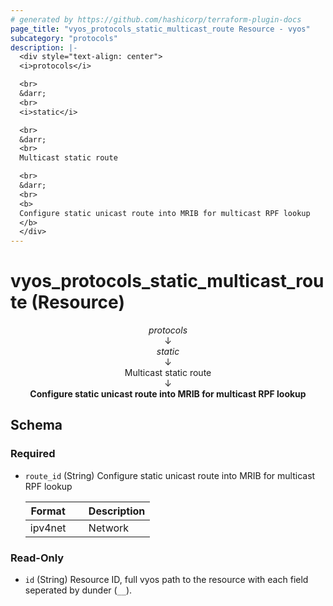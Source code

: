 ```yaml
---
# generated by https://github.com/hashicorp/terraform-plugin-docs
page_title: "vyos_protocols_static_multicast_route Resource - vyos"
subcategory: "protocols"
description: |-
  <div style="text-align: center">
  <i>protocols</i>

  <br>
  &darr;
  <br>
  <i>static</i>

  <br>
  &darr;
  <br>
  Multicast static route

  <br>
  &darr;
  <br>
  <b>
  Configure static unicast route into MRIB for multicast RPF lookup
  </b>
  </div>
---
```


# vyos_protocols_static_multicast_route (Resource)

<div style="text-align: center">
<i>protocols</i>

<br>
&darr;
<br>
<i>static</i>

<br>
&darr;
<br>
Multicast static route

<br>
&darr;
<br>
<b>
Configure static unicast route into MRIB for multicast RPF lookup
</b>
</div>



<!-- schema generated by tfplugindocs -->
## Schema

### Required

- `route_id` (String) Configure static unicast route into MRIB for multicast RPF lookup

    |  Format &emsp; | Description  |
    |----------|---------------|
    |  ipv4net  &emsp; |  Network  |

### Read-Only

- `id` (String) Resource ID, full vyos path to the resource with each field seperated by dunder (`__`).
